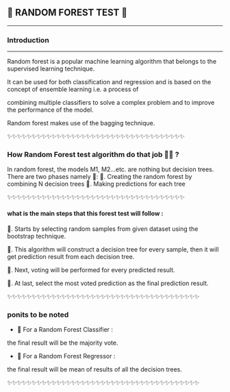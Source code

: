 ## 🥦 RANDOM FOREST TEST 🥦
-------------------------------------------------------------------------
### Introduction 
--------------------------------------------------------------------------
Random forest is a popular machine learning algorithm that belongs to the supervised learning technique.

It can be used for both classification and regression and is based on the concept of ensemble learning i.e. a process of

combining multiple classifiers to solve a complex problem and to improve the performance of the model.

Random forest makes use of the bagging technique.

✨✨✨✨✨✨✨✨✨✨✨✨✨✨✨✨✨✨✨✨✨✨✨✨✨✨✨✨✨✨✨✨✨✨✨✨

### How Random Forest test algorithm do that job 🌿🌿 ?
In random forest, the models M1, M2...etc. are nothing but decision trees.
There are two phases namely 🌴:
  🍂. Creating the random forest by combining N decision trees
  🍂. Making predictions for each tree

✨✨✨✨✨✨✨✨✨✨✨✨✨✨✨✨✨✨✨✨✨✨✨✨✨✨✨✨✨✨✨✨✨✨✨✨

#### what is the main steps that this forest test will follow :
🍃. Starts by selecting random samples from given dataset using the bootstrap technique.

🍃. This algorithm will construct a decision tree for every sample, then it will get prediction result from each decision tree.

🍃. Next, voting will be performed for every predicted result.

🍃. At last, select the most voted prediction as the final prediction result.

✨✨✨✨✨✨✨✨✨✨✨✨✨✨✨✨✨✨✨✨✨✨✨✨✨✨✨✨✨✨✨✨✨✨✨✨✨✨✨
### ponits to be noted 
-  🌸 For a Random Forest Classifier :
 
 the final result will be the majority vote.
 
-  🌸 For a Random Forest Regressor :
 
 the final result will be mean of results of all the decision trees.

✨✨✨✨✨✨✨✨✨✨✨✨✨✨✨✨✨✨✨✨✨✨✨✨✨✨✨✨✨✨✨✨✨✨✨✨✨✨✨


